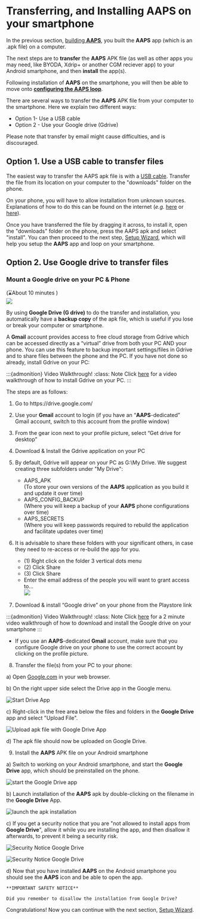 # Transferring, and Installing AAPS on your smartphone

In the previous section, [building **AAPS**](../building-AAPS.md), you built the **AAPS** app (which is an .apk file) on a computer.

The next steps are to **transfer** the **AAPS** APK file (as well as other apps you may need, like BYODA, Xdrip+ or another CGM reciever app) to your Android smartphone, and then **install** the app(s).

Following installation of **AAPS** on the smartphone, you will then be able to move onto [**configuring the AAPS loop**](configuring-the-AAPS-loop.md).

There are several ways to transfer the **AAPS** APK file from your computer to the smartphone. Here we explain two different ways:

- Option 1-  Use a USB cable
- Option 2 -  Use your Google drive (Gdrive)

Please note that transfer by email might cause difficulties, and is discouraged.

## Option 1. Use a USB cable to transfer files

The easiest way to transfer the AAPS apk file is with a  [USB cable](https://support.google.com/android/answer/9064445?hl=en). Transfer the file from its location on your computer to the "downloads" folder on the phone.

On your phone, you will have to allow installation from unknown sources. Explanations of how to do this can be found on the internet (_e.g._ [here](https://www.expressvpn.com/de/support/vpn-setup/enable-apk-installs-android/) or [here](https://www.androidcentral.com/unknown-sources)).

Once you have transferred the file by dragging it across, to install it, open the "downloads" folder on the phone, press the AAPS apk and select "install". You can then proceed to the next step, [Setup Wizard](../Installing-AndroidAPS/setup-wizard.md), which will help you setup the **AAPS** app and loop on your smartphone.

## Option 2. Use Google drive to transfer files

### **Mount a Google drive on your PC & Phone**

(⌛About 10 minutes )\
![](../images/Building-the-App/building_0015.png)

By using **Google Drive (G drive)** to do the transfer and installation, you automatically have a **backup copy** of the apk file, which is useful if you lose or break your computer or smartphone.

A **Gmail** account provides access to free cloud storage from Gdrive which can be accessed directly as a “virtual” drive from both your PC AND your phone. You can use this feature to backup important settings/files in Gdrive and to share files between the phone and the PC.
If you have not done so already, install Gdrive on your PC:

:::{admonition}  Video Walkthrough!
:class: Note
Click [here](https://drive.google.com/file/d/1EnaQ7U8U7M84vOFjcMRoB43dNwqUuLty/view?usp=drive_link) for a video walkthrough of how to install Gdrive on your PC.
:::

The steps are as follows:

1. Go to https\://drive.google.com/ 

2. Use your **Gmail** account to login (if you have an “**AAPS**-dedicated” Gmail account, switch to this account from the profile window)

3. From the gear icon next to your profile picture, select “Get drive for desktop”  

4. Download & Install the Gdrive application on your PC

5. By default, Gdrive will appear on your PC as G:\My Drive. We suggest creating three subfolders under "My Drive":

   - AAPS_APK  \
     (To store your own versions of the **AAPS** application as you build it and update it over time)
   - AAPS_CONFIG_BACKUP\
     (Where you will keep a backup of your **AAPS** phone configurations over time)
   - AAPS_SECRETS \
     (Where you will keep passwords required to rebuild the application and facilitate updates over time)

6. It is advisable to share these folders with your significant others, in case they need to re-access or re-build the app for you. 

   - (1) Right click on the folder 3 vertical dots menu
   - (2) Click Share 
   - (3) Click Share 
   - Enter the email address of the people you will want to grant access to…\
     ![](../images/Building-the-App/building_0016.png)

7. Download & install “Google drive” on your phone from the Playstore link

:::{admonition}  Video Walkthrough!
:class: Note
Click [here](https://drive.google.com/file/d/1--qwxp95cG8pwCv1pDFZuuOl6ue22W4H/view?usp=drive_link) for a  2 minute video walkthrough of how to download and install the Google drive on your smartphone
:::

- If you use an **AAPS**-dedicated **Gmail** account, make sure that you configure Google drive on your phone to use the correct account by clicking on the profile picture.

8. Transfer the file(s) from your PC to your phone:

a) Open [Google.com](https://www.google.com/) in your web browser.

b) On the right upper side select the Drive app in the Google menu.

![Start Drive App](../images/GoogleDriveInWebbrowser.png)

c) Right-click in the free area below the files and folders in the **Google Drive** app and select "Upload File".

![Upload apk file with Google Drive App](../images/GoogleDriveUploadFile.png)

d) The apk file should now be uploaded on Google Drive.

9. Install  the **AAPS** APK file on your Android smartphone

a) Switch to working on your Android smartphone, and start the **Google Drive** app, which should be preinstalled on the phone.

![start the Google Drive app](../images/GoogleDriveMobileAPPLaunch.png)

b) Launch installation of the **AAPS** apk by double-clicking on the filename in the **Google Drive** App.

![launch the apk installation](../images/GoogleDriveMobileUploadedAPK.png)

c) If you get a security notice that you are "not allowed to install apps from **Google Drive**", allow it while you are installing the app, and then disallow it afterwards, to prevent it being a security risk.

![Security Notice Google Drive](../images/GoogleDriveMobileMissingSecuritySetting.png)

![Security Notice Google Drive](../images/GoogleDriveMobileSettingSecuritySetting.png)

d) Now that you have installed **AAPS** on the Android smartphone you should see the **AAPS** icon and be able to open the app.

```{warning}
**IMPORTANT SAFETY NOTICE**

Did you remember to disallow the installation from Google Drive?

```

Congratulations! Now you can continue with the next section, [Setup Wizard](../Installing-AndroidAPS/setup-wizard.md).
